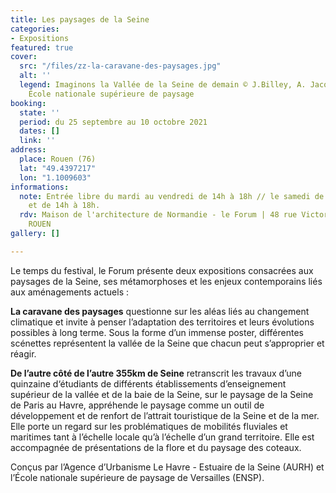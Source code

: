 ```yaml
---
title: Les paysages de la Seine
categories:
- Expositions
featured: true
cover:
  src: "/files/zz-la-caravane-des-paysages.jpg"
  alt: ''
  legend: Imaginons la Vallée de la Seine de demain © J.Billey, A. Jacquin, E. Pirot,
    École nationale supérieure de paysage
booking:
  state: ''
  period: du 25 septembre au 10 octobre 2021
  dates: []
  link: ''
address:
  place: Rouen (76)
  lat: "49.4397217"
  lon: "1.1009603"
informations:
  note: Entrée libre du mardi au vendredi de 14h à 18h // le samedi de 10h30 à 12h30
    et de 14h à 18h.
  rdv: Maison de l'architecture de Normandie - le Forum | 48 rue Victor Hugo 76000
    ROUEN
gallery: []

---
```

Le temps du festival, le Forum présente deux expositions consacrées aux paysages de la Seine, ses métamorphoses et les enjeux contemporains liés aux aménagements actuels :

**La caravane des paysages** questionne sur les aléas liés au changement climatique et invite à penser l’adaptation des territoires et leurs évolutions possibles à long terme. Sous la forme d’un immense poster, différentes scénettes représentent la vallée de la Seine que chacun peut s’approprier et réagir.

**De l’autre côté de l’autre 355km de Seine** retranscrit les travaux d’une quinzaine d‘étudiants de différents établissements d’enseignement supérieur de la vallée et de la baie de la Seine, sur le paysage de la Seine de Paris au Havre, appréhende le paysage comme un outil de développement et de renfort de l’attrait touristique de la Seine et de la mer. Elle porte un regard sur les problématiques de mobilités fluviales et maritimes tant à l’échelle locale qu’à l’échelle d’un grand territoire. Elle est accompagnée de présentations de la flore et du paysage des coteaux.

Conçus par l’Agence d’Urbanisme Le Havre - Estuaire de la Seine (AURH) et l’École natio­nale supérieure de paysage de Versailles (ENSP).